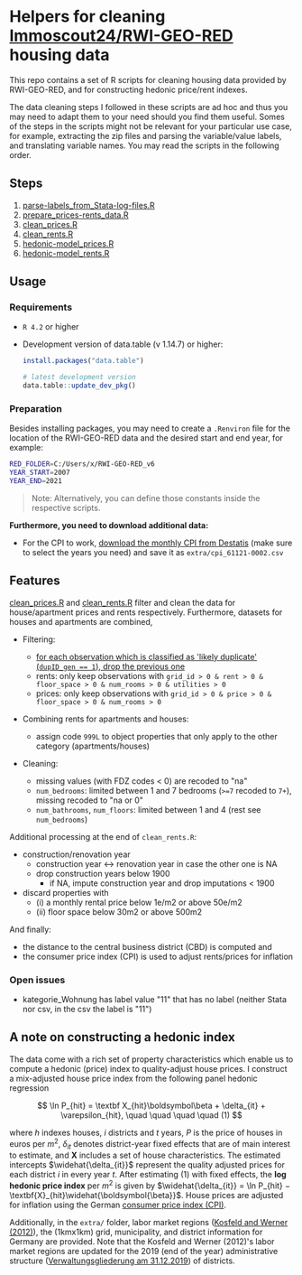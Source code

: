 # Helpers for cleaning <a href="https://www.rwi-essen.de/en/research-advice/further/research-data-center-ruhr-fdz/data-sets/rwi-geo-red/x-real-estate-data-and-price-indices">Immoscout24/RWI-GEO-RED</a> housing data
This repo contains a set of R scripts for cleaning housing data provided by RWI-GEO-RED, and for constructing hedonic price/rent indexes. 

The data cleaning steps I followed in these scripts are ad hoc and thus you may need to adapt them to your need should you find them useful. 
Somes of the steps in the scripts might not be relevant for your particular use case, for example, extracting the zip files and parsing the variable/value labels, and translating variable names. You may read the scripts in the following order. 
## Steps
1. [parse-labels_from_Stata-log-files.R](https://github.com/eyayaw/cleaning-RWI-GEO-RED/blob/main/parse-labels_from_Stata-log-files.R)
2. [prepare_prices-rents_data.R](https://github.com/eyayaw/cleaning-RWI-GEO-RED/blob/main/prepare_prices-rents_data.R)
3. [clean_prices.R](https://github.com/eyayaw/cleaning-RWI-GEO-RED/blob/main/clean_prices.R)
4. [clean_rents.R](https://github.com/eyayaw/cleaning-RWI-GEO-RED/blob/main/clean_rents.R)
5. [hedonic-model_prices.R](https://github.com/eyayaw/cleaning-RWI-GEO-RED/blob/main/hedonic-model_prices.R)
6. [hedonic-model_rents.R](https://github.com/eyayaw/cleaning-RWI-GEO-RED/blob/main/hedonic-model_rents.R)

## Usage

### Requirements

- `R 4.2` or higher

- Development version of data.table (v 1.14.7) or higher:

  ```r
  install.packages("data.table")
  
  # latest development version
  data.table::update_dev_pkg()
  ```

### Preparation

Besides installing packages, you may need to create a `.Renviron` file for the location of the RWI-GEO-RED data and the desired start and end year, for example:

```bash
RED_FOLDER=C:/Users/x/RWI-GEO-RED_v6
YEAR_START=2007
YEAR_END=2021
```
> Note: Alternatively, you can define those constants inside the respective scripts. 

**Furthermore, you need to download additional data:**

- For the CPI to work, [download the monthly CPI from Destatis](https://www-genesis.destatis.de/genesis/online?sequenz=statistikTabellen&selectionname=61121&language=en#abreadcrumb) (make sure to select the years you need) and save it as `extra/cpi_61121-0002.csv`

## Features

[clean_prices.R](https://github.com/eyayaw/cleaning-RWI-GEO-RED/blob/main/clean_prices.R) and [clean_rents.R](https://github.com/eyayaw/cleaning-RWI-GEO-RED/blob/main/clean_rents.R) filter and clean the data for house/apartment prices and rents respectively. Furthermore, datasets for houses and apartments are combined, 

- Filtering:
  - [for each observation which is classified as 'likely duplicate' (`dupID_gen == 1`), drop the previous one](https://github.com/eyayaw/cleaning-RWI-GEO-RED/blob/main/clean_rents.R#L15)
  - rents: only keep observations with `grid_id > 0 & rent > 0 & floor_space > 0 & num_rooms > 0 & utilities > 0`
  - prices: only keep observations with `grid_id > 0 & price > 0 & floor_space > 0 & num_rooms > 0` 

- Combining rents for apartments and houses:
  - assign code `999L` to object properties that only apply to the other category (apartments/houses)

- Cleaning:
  - missing values (with FDZ codes < 0) are recoded to "na"
  - `num_bedrooms`: limited between 1 and 7 bedrooms (`>=7` recoded to `7+`), missing recoded to "na or 0"
  - `num_bathrooms`, `num_floors`: limited between 1 and 4 (rest see `num_bedrooms`)

Additional processing at the end of `clean_rents.R`:

- construction/renovation year
  - construction year <-> renovation year in case the other one is NA
  - drop construction years below 1900
    - if NA, impute construction year and drop imputations < 1900
- discard properties with
  - (i) a monthly rental price below 1e/m2 or above 50e/m2
  - (ii) floor space below 30m2 or above 500m2
  
And finally:

- the distance to the central business district (CBD) is computed and
- the consumer price index (CPI) is used to adjust rents/prices for inflation

### Open issues

- kategorie_Wohnung has label value "11" that has no label (neither Stata nor csv, in the csv the label is "11")

## A note on constructing a hedonic index

The data come with a rich set of property characteristics which enable us to compute a hedonic (price) index to quality-adjust house prices. I construct a mix-adjusted house price index from the following panel hedonic regression

$$
\ln P_{hit} = \textbf X_{hit}\boldsymbol\beta + \delta_{it} + \varepsilon_{hit}, \quad \quad \quad \quad (1)
$$

where $h$ indexes houses, $i$ districts and $t$ years, $P$ is the price of houses in euros per $m^2$, $\delta_{it}$ denotes district-year fixed effects that are of main interest to estimate, and $\textbf{X}$ includes a set of house characteristics. The estimated intercepts $\widehat{\delta_{it}}$ represent the quality adjusted prices for each district $i$ in every year $t$. After estimating (1) with fixed effects, the **log hedonic price index** per $m^2$ is given by $\widehat{\delta_{it}} = \ln P_{hit} − \textbf{X}_{hit}\widehat{\boldsymbol{\beta}}$. House prices are adjusted for inflation using the German [consumer price index (CPI)](https://www-genesis.destatis.de/genesis/online?sequenz=statistikTabellen&selectionname=61121&language=en#abreadcrumb).

Additionally, in the `extra/` folder, labor market regions ([Kosfeld and Werner (2012)](https://link.springer.com/article/10.1007/s13147-011-0137-8 "German Labour Markets—New Delineation after the Reforms of German District Boundaries 2007–2011")), the (1kmx1km) grid, municipality, and district information for Germany are provided. Note that the Kosfeld and Werner (2012)'s labor market regions are updated for the 2019 (end of the year) administrative structure ([Verwaltungsgliederung am 31.12.2019](https://www.destatis.de/DE/Themen/Laender-Regionen/Regionales/Gemeindeverzeichnis/Administrativ/Archiv/Verwaltungsgliederung/31122019_Jahr.html)) of districts.

